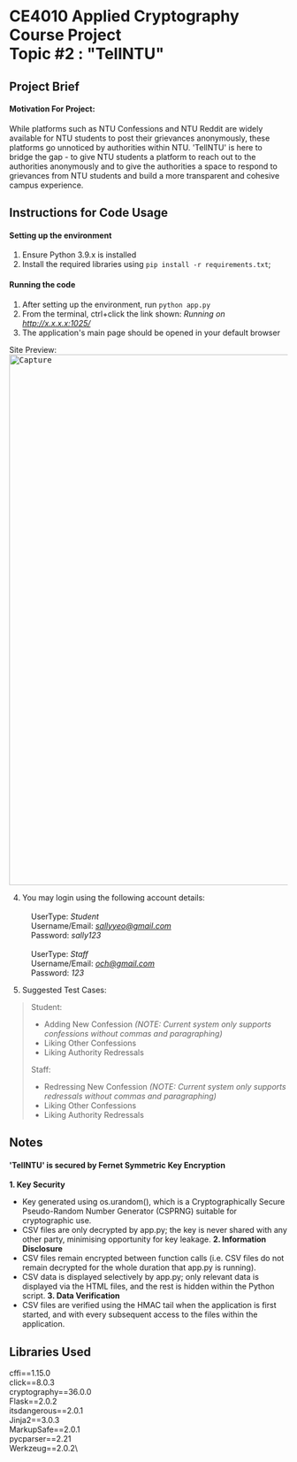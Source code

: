 ﻿# CE4010 Applied Cryptography Course Project<br/>Topic #2 : "TellNTU"

## Project Brief 

#### Motivation For Project: 
While platforms such as NTU Confessions and NTU Reddit are widely available for NTU students to post their grievances anonymously, these platforms go unnoticed by authorities within NTU. 'TellNTU' is here to bridge the gap - to give NTU students a platform to reach out to the authorities anonymously and to give the authorities a space to respond to grievances from NTU students and build a more transparent and cohesive campus experience.


## Instructions for Code Usage

#### Setting up the environment
1. Ensure Python 3.9.x is installed
2. Install the required libraries using `pip install -r requirements.txt`;


#### Running the code
1. After setting up the environment, run `python app.py`
2. From the terminal, ctrl+click the link shown: *Running on http://x.x.x.x:1025/*
3. The application's main page should be opened in your default browser

Site Preview: <kbd> <img width="960" alt="Capture" src="https://user-images.githubusercontent.com/65217872/143465633-d3c393d4-d846-4a3e-89a4-cfa507809e6d.PNG"> </kbd>


4. You may login using the following account details:\
\
&nbsp;&nbsp;&nbsp;&nbsp;UserType: *Student*\
&nbsp;&nbsp;&nbsp;&nbsp;Username/Email: *sallyyeo@gmail.com*\
&nbsp;&nbsp;&nbsp;&nbsp;Password: *sally123*\
\
&nbsp;&nbsp;&nbsp;&nbsp;UserType: *Staff*\
&nbsp;&nbsp;&nbsp;&nbsp;Username/Email: *och@gmail.com*\
&nbsp;&nbsp;&nbsp;&nbsp;Password: *123*

5. Suggested Test Cases:

>Student:
>- Adding New Confession *(NOTE: Current system only supports confessions without commas and paragraphing)*
>- Liking Other Confessions
>- Liking Authority Redressals
>
>
>Staff:
>- Redressing New Confession *(NOTE: Current system only supports redressals without commas and paragraphing)*
>- Liking Other Confessions
>- Liking Authority Redressals


## Notes
#### 'TellNTU' is secured by Fernet Symmetric Key Encryption
**1. Key Security**
- Key generated using os.urandom(), which is a Cryptographically Secure Pseudo-Random Number Generator (CSPRNG) suitable for cryptographic use.
- CSV files are only decrypted by app.py; the key is never shared with any other party, minimising opportunity for key leakage.
 **2. Information Disclosure**
- CSV files remain encrypted between function calls (i.e. CSV files do not remain decrypted for the whole duration that app.py is running).
- CSV data is displayed selectively by app.py; only relevant data is displayed via the HTML files, and the rest is hidden within the Python script.
**3. Data Verification**
- CSV files are verified using the HMAC tail when the application is first started, and with every subsequent access to the files within the application.

## Libraries Used
cffi==1.15.0\
click==8.0.3\
cryptography==36.0.0\
Flask==2.0.2\
itsdangerous==2.0.1\
Jinja2==3.0.3\
MarkupSafe==2.0.1\
pycparser==2.21\
Werkzeug==2.0.2\


